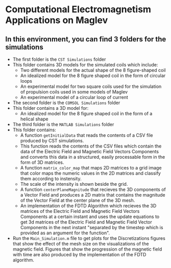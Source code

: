 # Computational Electromagnetism Applications on Maglev
## In this environment, you can find 3 folders for the simulations

- The first folder is the `CST Simulations` folder
- This folder contains 3D models for the simulated coils which include:
    - Two different models for the actual shape of the 8 figure-shaped coil
    - An idealized model for the 8 figure shaped coil in the form of circular loops
    - An experimental model for two square coils used for the simulation of propulsion coils used in some models of Maglev
    - An experimental model of a circular loop of current
- The second folder is the `COMSOL Simulations` folder
- This folder contains a 3D model for:
    - An idealized model for the 8 figure shaped coil in the form of a helical shape
- The third folder is the `MATLAB Simulations` folder
- This folder contains:
    - A function `getInitialData` that reads the contents of a CSV file produced by CST simulations.
    - This function reads the contents of the CSV files which contain the data of the Electric Field and Magnetic Field Vectors Components and converts this data in a structured, easily processable form in the form of 3D matrices.
    - A function `matrix_color_map` that maps 2D matrices to a grid image that color maps the numeric values in the 2D matrices and classify them according to instensity.
    - The scale of the intensity is shown beside the grid.
    - A function `centerPlaneMagnitude` that recieves the 3D components of a Vector Field and produces a 2D matrix that contains the magnitude of the Vector Field at the center plane of the 3D mesh.
    - An implementation of the FDTD Algorithm which recieves the 3D matrices of the Electric Field and Magnetic Field Vectors Components at a certain instant and uses the update equations to get 3d matrices of the Electric Field and Magnetic Field Vector Components in the next instant "separated by the timestep which is provided as an argument for the function".
- Run the `Main_Simulation.m` file to get plots for the Discretizations figures that show the effect of the mesh size on the visualizations of the magnetic field. Figures that show the progression of the magnetic field with time are also produced by the implementation of the FDTD algorithm.